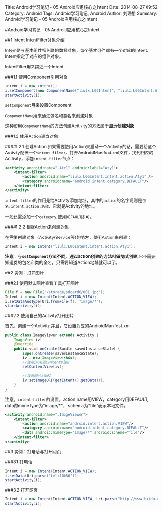 Title: Android学习笔记 - 05 Android应用核心之Intent
Date: 2014-08-27 09:52
Category: Android
Tags: Android学习笔记, Android
Author: 刘理想
Summary: Android学习笔记 - 05 Android应用核心之Intent

#Android学习笔记 - 05 Android应用核心之Intent

##1 Intent IntentFilter对象介绍

Intent是与基本组件相关联的数据对象，每个基本组件都有一个对应的Intent，Intent指定了对应的组件对象。

IntentFilter用来描述一个Intent

###1.1 使用Component引用对象

```java
Intent i = new Intent();
i.setComponent(new ComponentName("liulx.L06Intent", "liulx.L06Intent.Aty1"));
startActivity(i);
```

`setComponent`用来设置Component

`ComponentName`用来通过包名和类名来创建对象

这种使用`ComponentName`的方法创建Acitivity的方法属于**显示创建对象**

###1.2 使用Action建立对象

####1.2.1 创建Action
如果需要使用Action来启动一个Activity的话，需要给这个Activity配置一个`intent-filter`，打开AndroidManifest.xml文件，找到相应的Acitivity，添加`intent-filter`节点：

```xml
<activity android:name=".Aty1" android:label="Aty1">
    <intent-filter>
        <action android:name="liulx.L06Intent.intent.action.Aty1" />
        <category android:name="android.intent.category.DEFAULT"/>
    </intent-filter>
</activity>
```

`intent-filter`的作用是给Activity添加地址，其中的`action`的名字规则是`包名.intent.action.名称`，它就是Activity的地址。

一般还需添加一个`category`,使用`DEFAULT`即可。

####1.2.2 根据Action来创建对象

在需要创建对象（Activity/Service等)的地方，使用Action来创建：

```java
Intent i = new Intent("liulx.L06Intent.intent.action.Aty1");
```

**注意：**与`setComponent`方法不同，通过action创建的方法叫做**隐式创建**,它不需要知道类的包名和类的全名，只需要知道Action地址就可以了。

##2 实例：打开图片

###2.1 使用默认图片查看工具打开图片

```java
File f = new File("/storage/sdcard0/001.jpg");
Intent i = new Intent(Intent.ACTION_VIEW);
i.setDataAndType(Uri.fromFile(f), "image/*");
startActivity(i);
```

###2.2 使用自己的Activity打开图片

首先，创建一个Activity,并且，它设置对应的AndroidManifest.xml

```java
public class ImageViewer extends Activity {
    ImageView iv;
    @Override
    public void onCreate(Bundle savedInstanceState) {
        super.onCreate(savedInstanceState);
        iv = new ImageView(this);
		//使用iv来做ContentView
        setContentView(iv); 
		
		//设置图片的URI
        iv.setImageURI(getIntent().getData());
    }
}
```
注意，`intent-filter`的设置，action name用VIEW，category用DEFAULT, data的mimeType为"image/*"， schema为"file"表示本地文件。

```xml
<activity android:name=".ImageViewer">
    <intent-filter>
        <action android:name="android.intent.action.VIEW"/>
        <category android:name="android.intent.category.DEFAULT"/>
        <data android:mimeType="image/*" android:scheme="file"/>
    </intent-filter>
</activity>
```

##3 实例：打电话与打开网页

###3.1 打电话

```java
Intent i = new Intent(Intent.ACTION_VIEW);
i.setData(Uri.parse("tel:10086"));
startActivity(i);
```
###3.2 打开网页

```java
Intent i = new Intent(Intent.ACTION_VIEW, Uri.parse("http://www.baidu.com"));
startActivity(i);
```


